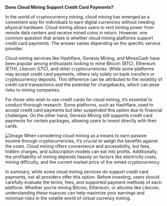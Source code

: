 **Does Cloud Mining Support Credit Card Payments?**

In the world of cryptocurrency mining, cloud mining has emerged as a convenient way for individuals to earn digital currencies without needing physical hardware. Cloud mining allows users to rent mining power from remote data centers and receive mined coins in return. However, one common question that arises is whether cloud mining platforms support credit card payments. The answer varies depending on the specific service provider.

Cloud mining services like Hashflare, Genesis Mining, and MinexCash have been popular among enthusiasts looking to mine Bitcoin (BTC), Ethereum (ETH), Litecoin (LTC), and other cryptocurrencies. While some platforms may accept credit card payments, others rely solely on bank transfers or cryptocurrency deposits. This difference can be attributed to the volatility of credit card transactions and the potential for chargebacks, which can pose risks to mining companies.

For those who wish to use credit cards for cloud mining, it’s essential to conduct thorough research. Some platforms, such as Hashflare, used to accept credit card payments but later suspended this option due to financial challenges. On the other hand, Genesis Mining still supports credit card payments for certain packages, allowing users to invest directly with their cards.


![Image](https://github.com/user-attachments/assets/31692037-0104-4703-abd1-696b6a7dd41b)
When considering cloud mining as a means to earn passive income through cryptocurrencies, it’s crucial to weigh the benefits against the costs. Cloud mining offers convenience and accessibility, but fees, hidden charges, and subscription models can eat into profits. Additionally, the profitability of mining depends heavily on factors like electricity costs, mining difficulty, and the current market price of the mined cryptocurrency.

In summary, while some cloud mining services do support credit card payments, not all providers offer this option. Before investing, users should carefully evaluate the terms, fees, and supported payment methods of each platform. Whether you’re mining Bitcoin, Ethereum, or altcoins like Litecoin, understanding these nuances can help maximize your earnings and minimize risks in the volatile world of virtual currency mining.